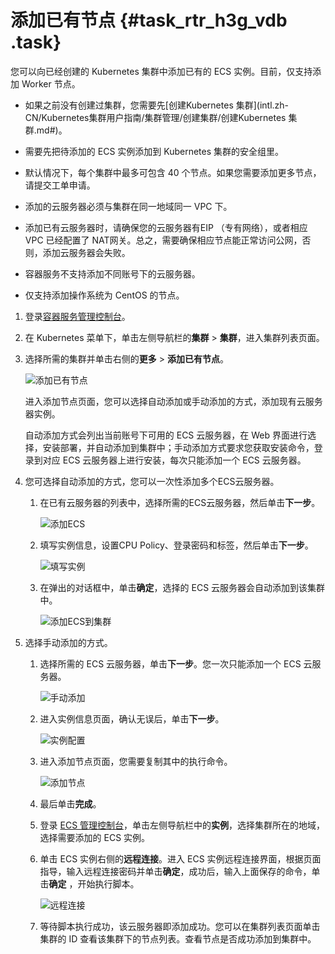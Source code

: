# 添加已有节点 {#task_rtr_h3g_vdb .task}

您可以向已经创建的 Kubernetes 集群中添加已有的 ECS 实例。目前，仅支持添加 Worker 节点。

-   如果之前没有创建过集群，您需要先[创建Kubernetes 集群](intl.zh-CN/Kubernetes集群用户指南/集群管理/创建集群/创建Kubernetes 集群.md#)。
-   需要先把待添加的 ECS 实例添加到 Kubernetes 集群的安全组里。

-   默认情况下，每个集群中最多可包含 40 个节点。如果您需要添加更多节点，请提交工单申请。
-   添加的云服务器必须与集群在同一地域同一 VPC 下。
-   添加已有云服务器时，请确保您的云服务器有EIP （专有网络），或者相应 VPC 已经配置了 NAT网关。总之，需要确保相应节点能正常访问公网，否则，添加云服务器会失败。
-   容器服务不支持添加不同账号下的云服务器。
-   仅支持添加操作系统为 CentOS 的节点。

1.  登录[容器服务管理控制台](https://cs.console.aliyun.com)。
2.  在 Kubernetes 菜单下，单击左侧导航栏的**集群** \> **集群**，进入集群列表页面。
3.  选择所需的集群并单击右侧的**更多** \> **添加已有节点**。 

    ![添加已有节点](http://static-aliyun-doc.oss-cn-hangzhou.aliyuncs.com/assets/img/16929/156868333610825_zh-CN.png)

    进入添加节点页面，您可以选择自动添加或手动添加的方式，添加现有云服务器实例。

    自动添加方式会列出当前账号下可用的 ECS 云服务器，在 Web 界面进行选择，安装部署，并自动添加到集群中；手动添加方式要求您获取安装命令，登录到对应 ECS 云服务器上进行安装，每次只能添加一个 ECS 云服务器。

4.  您可选择自动添加的方式，您可以一次性添加多个ECS云服务器。 
    1.  在已有云服务器的列表中，选择所需的ECS云服务器，然后单击**下一步**。 

        ![添加ECS](http://static-aliyun-doc.oss-cn-hangzhou.aliyuncs.com/assets/img/16929/156868333610826_zh-CN.png)

    2.  填写实例信息，设置CPU Policy、登录密码和标签，然后单击**下一步**。 

        ![填写实例](http://static-aliyun-doc.oss-cn-hangzhou.aliyuncs.com/assets/img/16929/156868333610827_zh-CN.png)

    3.  在弹出的对话框中，单击**确定**，选择的 ECS 云服务器会自动添加到该集群中。 

        ![添加ECS到集群](http://static-aliyun-doc.oss-cn-hangzhou.aliyuncs.com/assets/img/16929/156868333610828_zh-CN.png)

5.  选择手动添加的方式。 
    1.  选择所需的 ECS 云服务器，单击**下一步**。您一次只能添加一个 ECS 云服务器。 

        ![手动添加](http://static-aliyun-doc.oss-cn-hangzhou.aliyuncs.com/assets/img/16929/156868333610828_zh-CN.png)

    2.  进入实例信息页面，确认无误后，单击**下一步**。 

        ![实例配置](http://static-aliyun-doc.oss-cn-hangzhou.aliyuncs.com/assets/img/16929/156868333610830_zh-CN.png)

    3.  进入添加节点页面，您需要复制其中的执行命令。 

        ![添加节点](http://static-aliyun-doc.oss-cn-hangzhou.aliyuncs.com/assets/img/16929/156868333610831_zh-CN.png)

    4.  最后单击**完成**。
    5.  登录 [ECS 管理控制台](https://ecs.console.aliyun.com/)，单击左侧导航栏中的**实例**，选择集群所在的地域，选择需要添加的 ECS 实例。
    6.  单击 ECS 实例右侧的**远程连接**。进入 ECS 实例远程连接界面，根据页面指导，输入远程连接密码并单击**确定**，成功后，输入上面保存的命令，单击**确定** ，开始执行脚本。 

        ![远程连接](http://static-aliyun-doc.oss-cn-hangzhou.aliyuncs.com/assets/img/16929/156868333610832_zh-CN.png)

    7.  等待脚本执行成功，该云服务器即添加成功。您可以在集群列表页面单击集群的 ID 查看该集群下的节点列表。查看节点是否成功添加到集群中。

